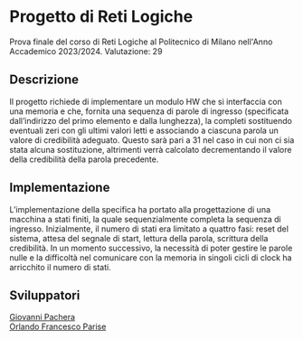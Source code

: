 # Progetto di Reti Logiche
Prova finale del corso di Reti Logiche al Politecnico di Milano nell'Anno Accademico 2023/2024. Valutazione: 29

## Descrizione
Il progetto richiede di implementare un modulo HW che si interfaccia con una memoria e che, fornita una sequenza di parole di ingresso (specificata dall’indirizzo del primo elemento e dalla lunghezza), la completi sostituendo eventuali zeri con gli ultimi valori letti e associando a ciascuna parola un valore di credibilità adeguato. Questo sarà pari a 31 nel caso in cui non ci sia stata alcuna sostituzione, altrimenti verrà calcolato decrementando il valore della credibilità della parola precedente.

## Implementazione
L’implementazione della specifica ha portato alla progettazione di una macchina a stati finiti, la quale sequenzialmente completa la sequenza di ingresso. Inizialmente, il numero di stati era limitato a quattro fasi: reset del sistema, attesa del segnale di start, lettura della parola, scrittura della credibilità. In un momento successivo, la necessità di poter gestire le parole nulle e la difficoltà nel comunicare con la memoria in singoli cicli di clock ha arricchito il numero di stati.

## Sviluppatori
[Giovanni Pachera](https://github.com/giovannipachera)  
[Orlando Francesco Parise](https://github.com/orlandoparise)